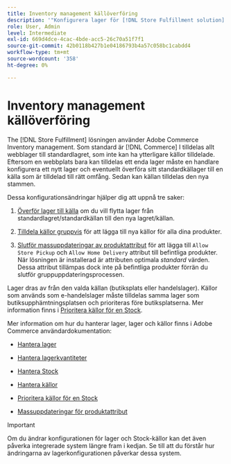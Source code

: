 ```yaml
---
title: Inventory management källöverföring
description: '"Konfigurera lager för [!DNL Store Fulfillment solution] med Adobe Commerce Inventory management. Ställ in ett nytt lager och överför lager från standardlagret så att du kan tilldela det till källor som konfigurerats för att aktivera Store Pickup-funktioner som krävs av Store Fulfillment-lösningen."'
role: User, Admin
level: Intermediate
exl-id: 669d4dce-4cac-4bde-acc5-26c70a51f7f1
source-git-commit: 42b0118b427b1e04186793b4a57c058bc1cabdd4
workflow-type: tm+mt
source-wordcount: '358'
ht-degree: 0%

---
```



# Inventory management källöverföring

The [!DNL Store Fulfillment] lösningen använder Adobe Commerce Inventory management. Som standard är [!DNL Commerce] I tilldelas allt webblager till standardlagret, som inte kan ha ytterligare källor tilldelade. Eftersom en webbplats bara kan tilldelas ett enda lager måste en handlare konfigurera ett nytt lager och eventuellt överföra sitt standardkällager till en källa som är tilldelad till rätt omfång. Sedan kan källan tilldelas den nya stammen.

Dessa konfigurationsändringar hjälper dig att uppnå tre saker:

1. [Överför lager till källa](https://docs.magento.com/user-guide/catalog/inventory-bulk-transfer-inventory.html) om du vill flytta lager från standardlagret/standardkällan till den nya lagret/källan.

1. [Tilldela källor gruppvis](https://docs.magento.com/user-guide/catalog/inventory-bulk-assign-sources.html) för att lägga till nya källor för alla dina produkter.

1. [Slutför massuppdateringar av produktattribut](https://docs.magento.com/user-guide/stores/bulk-product-attribute-update.html) för att lägga till `Allow Store Pickup` och `Allow Home Delivery` attribut till befintliga produkter. När lösningen är installerad är attributen optimala *standard* värden. Dessa attribut tillämpas dock inte på befintliga produkter förrän du slutför gruppuppdateringsprocessen.

Lager dras av från den valda källan (butiksplats eller handelslager). Källor som används som e-handelslager måste tilldelas samma lager som butiksupphämtningsplatsen och prioriteras före butiksplatserna. Mer information finns i [Prioritera källor för en Stock](https://docs.magento.com/user-guide/catalog/inventory-stock-priority.html).

Mer information om hur du hanterar lager, lager och källor finns i Adobe Commerce användardokumentation:

- [Hantera lager](https://docs.magento.com/user-guide/catalog/inventory-management.html)

- [Hantera lagerkvantiteter](https://docs.magento.com/user-guide/catalog/inventory-manage-inventory-quantities.html)

- [Hantera Stock](https://docs.magento.com/user-guide/catalog/inventory-stock.html)

- [Hantera källor](https://docs.magento.com/user-guide/catalog/inventory-sources.html)

- [Prioritera källor för en Stock](https://docs.magento.com/user-guide/catalog/inventory-stock-priority.html)

- [Massuppdateringar för produktattribut](https://docs.magento.com/user-guide/stores/bulk-product-attribute-update.html)


>[!IMPORTANT]
>
>Om du ändrar konfigurationen för lager och Stock-källor kan det även påverka integrerade system längre fram i kedjan. Se till att du förstår hur ändringarna av lagerkonfigurationen påverkar dessa system.
